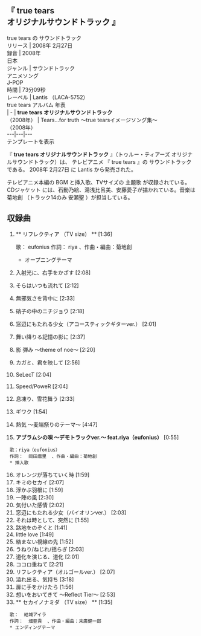『  true tears  
オリジナルサウンドトラック  』  
---  
true tears  の  サウンドトラック  
リリース  |  2008年  2月27日   
録音  |  2008年   
日本  
ジャンル  |  サウンドトラック    
アニメソング  
J-POP  
時間  |  73分09秒   
レーベル  |  Lantis  （LACA-5752）   
true tears  アルバム 年表  
|  \-  |  **true tears オリジナルサウンドトラック**   
（2008年）  |  Tears...for truth 〜true tearsイメージソング集〜    
（2008年）  
---|---|---  
テンプレートを表示  
  
『 **true tears オリジナルサウンドトラック** 』（トゥルー・ティアーズ オリジナルサウンドトラック）は、  テレビアニメ  『  true
tears  』の  サウンドトラック  である。  2008年  2月27日  に  Lantis  から発売された。

テレビアニメ本編の  BGM  と挿入歌、TVサイズの  主題歌  が収録されている。  CDジャケット
には、石動乃絵、湯浅比呂美、安藤愛子が描かれている。音楽は  菊地創  （トラック14のみ  安瀬聖  ）が担当している。

##  収録曲  

  1. ** リフレクティア  （TV size） ** [1:36] 

     歌：  eufonius 
     作詞：  riya  、作曲・編曲：菊地創 
     * オープニングテーマ 
  2. 入射光に、右手をかざす [2:08] 
  3. そらはいつも流れて [2:12] 
  4. 無邪気さを背中に [2:33] 
  5. 硝子の中のニチジョウ [2:18] 
  6. 窓辺にもたれる少女（アコースティックギターver.） [2:01] 
  7. 舞い降りる記憶の影に [2:37] 
  8. 影 弾み 〜theme of noe〜 [2:20] 
  9. カガミ、君を映して [2:56] 
  10. SeLecT [2:04] 
  11. Speed/PoweR [2:04] 
  12. 息凍り、雪花舞う [2:33] 
  13. ギワク [1:54] 
  14. 熱気 〜麦端祭りのテーマ〜 [4:47] 
  15. **アブラムシの唄 〜デモトラックver.〜 feat.riya（eufonius）** [0:55] 

     歌：riya（eufonius） 
     作詞：  岡田麿里  、作曲・編曲：菊地創 
     * 挿入歌 
  16. オレンジが落ちていく時 [1:59] 
  17. キミのセカイ [2:07] 
  18. 浮かぶ羽根に [1:59] 
  19. 一陣の風 [2:30] 
  20. 気付いた感情 [2:02] 
  21. 窓辺にもたれる少女（バイオリンver.） [2:03] 
  22. それは時として、突然に [1:55] 
  23. 路地をのぞくと [1:41] 
  24. little love [1:49] 
  25. 絡まない視線の先 [1:52] 
  26. うねり/ねじれ/揺らぎ [2:03] 
  27. 道化を演じる、道化 [2:01] 
  28. ココロ重ねて [2:21] 
  29. リフレクティア（オルゴールver.） [2:07] 
  30. 溢れ出る、気持ち [3:18] 
  31. 扉に手をかけたら [1:56] 
  32. 想いをおいてきて 〜Reflect Tier〜 [2:53] 
  33. ** セカイノナミダ  （TV size） ** [1:35] 

     歌：  結城アイラ 
     作詞：  畑亜貴  、作曲・編曲：末廣健一郎 
     * エンディングテーマ 

